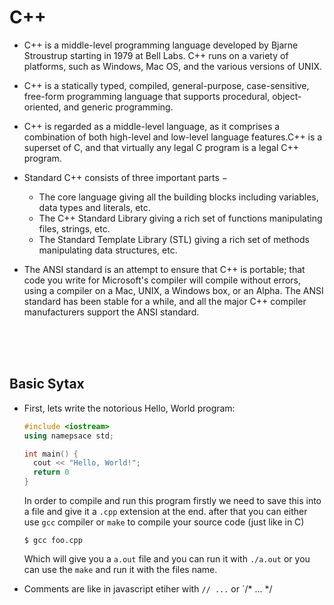 # C++

- C++ is a middle-level programming language developed by Bjarne Stroustrup starting in 1979 at Bell Labs. C++ runs on a variety of platforms, such as Windows, Mac OS, and the various versions of UNIX.

- C++ is a statically typed, compiled, general-purpose, case-sensitive, free-form programming language that supports procedural, object-oriented, and generic programming.

- C++ is regarded as a middle-level language, as it comprises a combination of both high-level and low-level language features.C++ is a superset of C, and that virtually any legal C program is a legal C++ program.

- Standard C++ consists of three important parts −
  - The core language giving all the building blocks including variables, data types and literals, etc.
  - The C++ Standard Library giving a rich set of functions manipulating files, strings, etc.
  - The Standard Template Library (STL) giving a rich set of methods manipulating data structures, etc.
  
- The ANSI standard is an attempt to ensure that C++ is portable; that code you write for Microsoft's compiler will compile without errors, using a compiler on a Mac, UNIX, a Windows box, or an Alpha. The ANSI standard has been stable for a while, and all the major C++ compiler manufacturers support the ANSI standard.

<br>
<br>
<br>

## Basic Sytax

- First, lets write the notorious Hello, World program:
  ```cpp
  #include <iostream>
  using namepsace std;
  
  int main() {
    cout << "Hello, World!";
    return 0
  }
  ```
  In order to compile and run this program firstly we need to save this into a file and give it a `.cpp` extension at the end. after that you can either use `gcc` compiler or `make` to compile your source code (just like in C)
  ```
  $ gcc foo.cpp 
  ```
  Which will give you a `a.out` file and you can run it with `./a.out` or you can use the `make` and run it with the files name.
  
- Comments are like in javascript etiher with `// ...` or `/* ... */

